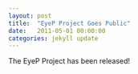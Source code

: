 ```yaml
---
layout: post
title:  "EyeP Project Goes Public"
date:   2011-05-01 00:00:00
categories: jekyll update
---
```

The EyeP Project has been released!

[project]:				http://eyep.cs.ucla.edu/


